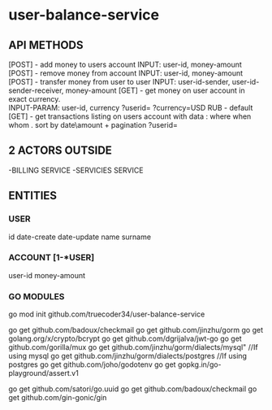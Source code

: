# user-balance-service

## API METHODS
[POST] - add money to users account
    INPUT: user-id, money-amount
[POST] - remove money from account
    INPUT: user-id, money-amount
[POST] - transfer money from user to user
    INPUT: user-id-sender, user-id-sender-receiver, money-amount
[GET] - get money on user account in exact currency.  
    INPUT-PARAM:  user-id, currency
    ?userid=
    ?currency=USD
    RUB - default
[GET] - get transactions listing on users account with data : where when whom . sort by date\amount + pagination
    ?userid=


## 2 ACTORS OUTSIDE
-BILLING SERVICE
-SERVICIES SERVICE


## ENTITIES
### USER
id
date-create
date-update
name
surname

### ACCOUNT [1-*USER]
user-id
money-amount


### GO MODULES 
go mod init github.com/truecoder34/user-balance-service

go get github.com/badoux/checkmail
go get github.com/jinzhu/gorm
go get golang.org/x/crypto/bcrypt
go get github.com/dgrijalva/jwt-go
go get github.com/gorilla/mux
go get github.com/jinzhu/gorm/dialects/mysql" //If using mysql 
go get github.com/jinzhu/gorm/dialects/postgres //If using postgres
go get github.com/joho/godotenv
go get gopkg.in/go-playground/assert.v1

go get github.com/satori/go.uuid
go get github.com/badoux/checkmail
go get github.com/gin-gonic/gin